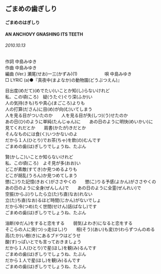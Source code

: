 ## ごまめの歯ぎしり
#### ごまめのはぎしり
#### AN ANCHOVY GNASHING ITS TEETH
###### 2010.10.13


作詞     中島みゆき　　　　　   
作曲      中島みゆき  　　　   
編曲 (Ver.) 瀬尾(せお)一三(かずみ)(1)　　　　　　
唄  中島みゆき        
□ LYRIC (a)●『真夜中(まよなか)の動物園(どうぶつえん)』   
   
目出度(めだて)(めでたい)いことか知(し)らないけれど   
私、この頃(ころ)　疑(うたぐ)ぐり深(ふか)い   
人の気持(きも)ちや真心(まごころ)よりも   
人の打算(ださん)に目(め)が向(む)いてしまう   
人を見る目がついたのか　　人を見る目が失(しつ)(う)せたのか   
あの日(ひ)のように単純(たんじゅん)に　　あの日のように明快(めいかい)に   
見てくれだとか　　肩書(かたが)きだとか   
そんなものには食(く)いつかないのよ   
だから１人(ひとり)でお茶(ちゃ)を飲(の)むんです   
ごまめの歯(は)ぎしりでしょうね、たぶん   
   
賢(かしこ)いことか知らないけれど   
私、この頃(ころ)　よそ見が多(おお)い   
どこが素敵(すてき)か見つめるよりも   
どこが胡乱(うろん)か見つめてしまう   
懲(こ)りた記憶(きおく)がささやくの　　懲(こ)りる予感(よかん)がささやくの   
あの日のように全身(ぜんしん)で　　あの日のように全霊(ぜんれい)で   
空振(からぶ)りしたら立(た)ち直(なお)れない   
立(た)ち直(なお)るほど時間(じかん)がないでしょ   
だから冷(つめ)たく世間(せけん)話(ばなし)です   
ごまめの歯(は)ぎしりでしょうね、たぶん   
   
油断(ゆだん)をすると恋をする　　弱気(よわき)になると恋をする   
そこらの人に突(つ)っ走(はし)り　　相(そう)(あい)も変(か)わらずつんのめる   
高(たか)い樹(き)にあるブドウはどうせ   
酸(す)っぱいとでも言っておきましょう   
だから１人(ひとり)で星(ほし)を観(み)るんです   
ごまめの歯(は)ぎしりでしょうね、たぶん   
だから１人で星(ほし)を観(み)るんです   
ごまめの歯(は)ぎしりでしょうね、たぶん   